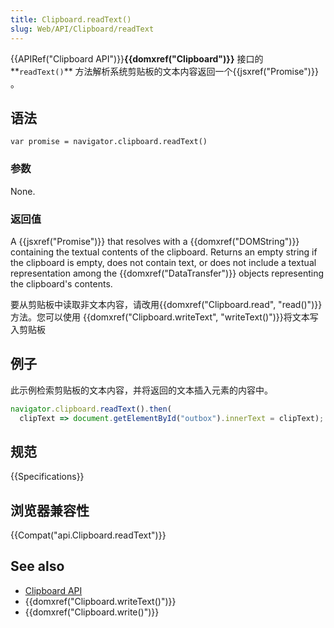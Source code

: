 ```yaml
---
title: Clipboard.readText()
slug: Web/API/Clipboard/readText
---
```

{{APIRef("Clipboard API")}}**{{domxref("Clipboard")}}** 接口的**`readText()`** 方法解析系统剪贴板的文本内容返回一个{{jsxref("Promise")}} 。

## 语法

```plain
var promise = navigator.clipboard.readText()
```

### 参数

None.

### 返回值

A {{jsxref("Promise")}} that resolves with a {{domxref("DOMString")}} containing the textual contents of the clipboard. Returns an empty string if the clipboard is empty, does not contain text, or does not include a textual representation among the {{domxref("DataTransfer")}} objects representing the clipboard's contents.

要从剪贴板中读取非文本内容，请改用{{domxref("Clipboard.read", "read()")}}方法。您可以使用 {{domxref("Clipboard.writeText", "writeText()")}}将文本写入剪贴板

## 例子

此示例检索剪贴板的文本内容，并将返回的文本插入元素的内容中。

```js
navigator.clipboard.readText().then(
  clipText => document.getElementById("outbox").innerText = clipText);
```

## 规范

{{Specifications}}

## 浏览器兼容性

{{Compat("api.Clipboard.readText")}}

## See also

- [Clipboard API](/en-US/docs/Web/API/Clipboard_API)
- {{domxref("Clipboard.writeText()")}}
- {{domxref("Clipboard.write()")}}
